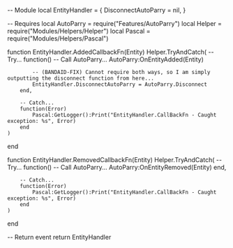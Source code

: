 -- Module
local EntityHandler = {
	DisconnectAutoParry = nil,
}

-- Requires
local AutoParry = require("Features/AutoParry")
local Helper = require("Modules/Helpers/Helper")
local Pascal = require("Modules/Helpers/Pascal")

function EntityHandler.AddedCallbackFn(Entity)
	Helper.TryAndCatch(
		-- Try...
		function()
			-- Call AutoParry...
			AutoParry:OnEntityAdded(Entity)

			-- (BANDAID-FIX) Cannot require both ways, so I am simply outputting the disconnect function from here...
			EntityHandler.DisconnectAutoParry = AutoParry.Disconnect
		end,

		-- Catch...
		function(Error)
			Pascal:GetLogger():Print("EntityHandler.CallBackFn - Caught exception: %s", Error)
		end
	)
end

function EntityHandler.RemovedCallbackFn(Entity)
	Helper.TryAndCatch(
		-- Try...
		function()
			-- Call AutoParry...
			AutoParry:OnEntityRemoved(Entity)
		end,

		-- Catch...
		function(Error)
			Pascal:GetLogger():Print("EntityHandler.CallBackFn - Caught exception: %s", Error)
		end
	)
end

-- Return event
return EntityHandler
